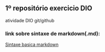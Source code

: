 ##   **1º repositório exercicio DIO**
atividade DIO  git/github

### link sobre sintaxe de markdown(.md):
[ Sintaxe basica markdown ](https://www.markdownguide.org/basic-syntax)
